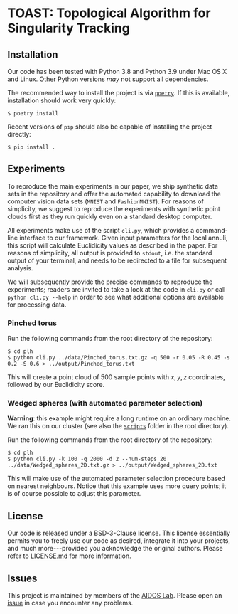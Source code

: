 # TOAST: Topological Algorithm for Singularity Tracking

## Installation

Our code has been tested with Python 3.8 and Python 3.9 under Mac OS
X and Linux. Other Python versions *may* not support all dependencies.

The recommended way to install the project is via [`poetry`](https://python-poetry.org/).
If this is available, installation should work very quickly:

    $ poetry install

Recent versions of `pip` should also be capable of installing the
project directly:

    $ pip install .

## Experiments

To reproduce the main experiments in our paper, we ship synthetic data
sets in the repository and offer the automated capability to download
the computer vision data sets&nbsp;(`MNIST` and `FashionMNIST`). For
reasons of simplicity, we suggest to reproduce the experiments with
synthetic point clouds first as they run quickly even on a standard
desktop computer.

All experiments make use of the script `cli.py`, which provides
a command-line interface to our framework. Given input parameters for
the local annuli, this script will calculate Euclidicity values as
described in the paper. For reasons of simplicity, all output is
provided to `stdout`, i.e. the standard output of your terminal, and
needs to be redirected to a file for subsequent analysis.

We will subsequently provide the precise commands to reproduce the
experiments; readers are invited to take a look at the code in `cli.py`
or call `python cli.py --help` in order to see what additional options
are available for processing data.

### Pinched torus

Run the following commands from the root directory of the repository:

    $ cd plh
    $ python cli.py ../data/Pinched_torus.txt.gz -q 500 -r 0.05 -R 0.45 -s 0.2 -S 0.6 > ../output/Pinched_torus.txt

This will create a point cloud of 500 sample points with $x, y, z$
coordinates, followed by our Euclidicity score.

### Wedged spheres (with automated parameter selection)

**Warning**: this example might require a long runtime on an ordinary
machine. We ran this on our cluster (see also the [`scripts`](./scripts)
folder in the root directory).

Run the following commands from the root directory of the repository:

    $ cd plh
    $ python cli.py -k 100 -q 2000 -d 2 --num-steps 20 ../data/Wedged_spheres_2D.txt.gz > ../output/Wedged_spheres_2D.txt

This will make use of the automated parameter selection procedure based
on nearest neighbours. Notice that this example uses more query
points; it is of course possible to adjust this parameter.

## License

Our code is released under a BSD-3-Clause license. This license
essentially permits you to freely use our code as desired, integrate it
into your projects, and much more---provided you acknowledge the
original authors. Please refer to [LICENSE.md](./LICENSE.md) for more
information. 

## Issues

This project is maintained by members of the [AIDOS Lab](https://github.com/aidos-lab).
Please open an [issue](https://github.com/aidos-lab/TOAST/issues) in
case you encounter any problems.
